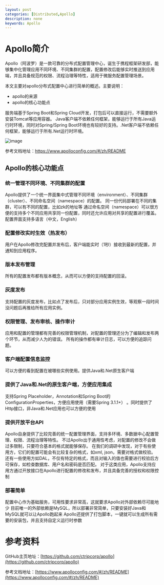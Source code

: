 ```yaml
---
layout: post
categories: [Distributed,Apollo]
description: none
keywords: Apollo
---
```

# Apollo简介
Apollo（阿波罗）是一款可靠的分布式配置管理中心，诞生于携程框架研发部，能够集中化管理应用不同环境、不同集群的配置，配置修改后能够实时推送到应用端，并且具备规范的权限、流程治理等特性，适用于微服务配置管理场景。

本文主要对apollo分布式配置中心进行简单的概述。主要说明：
- apollo的来源
- apollo的核心功能点

服务端基于Spring Boot和Spring Cloud开发，打包后可以直接运行，不需要额外安装Tomcat等应用容器。 Java客户端不依赖任何框架，能够运行于所有Java运行时环境，同时对Spring/Spring Boot环境也有较好的支持。.Net客户端不依赖任何框架，能够运行于所有.Net运行时环境。

![image](https://cdn.jsdelivr.net/gh/apolloconfig/apollo@master/doc/images/logo/logo-simple.png)

参考文档地址：https://www.apolloconfig.com/#/zh/README

## Apollo的核心功能点

### 统一管理不同环境、不同集群的配置
Apollo提供了一个统一界面集中式管理不同环境（environment）、不同集群（cluster）、不同命名空间（namespace）的配置。 同一份代码部署在不同的集群，可以有不同的配置，比如zk的地址等 通过命名空间（namespace）可以很方便的支持多个不同应用共享同一份配置，同时还允许应用对共享的配置进行覆盖。配置界面支持多语言（中文，English）

### 配置修改实时生效（热发布）
用户在Apollo修改完配置并发布后，客户端能实时（1秒）接收到最新的配置，并通知到应用程序。

### 版本发布管理
所有的配置发布都有版本概念，从而可以方便的支持配置的回滚。

### 灰度发布
支持配置的灰度发布，比如点了发布后，只对部分应用实例生效，等观察一段时间没问题后再推给所有应用实例。

### 权限管理、发布审核、操作审计
应用和配置的管理都有完善的权限管理机制，对配置的管理还分为了编辑和发布两个环节，从而减少人为的错误。 所有的操作都有审计日志，可以方便的追踪问题。
### 客户端配置信息监控
可以方便的看到配置在被哪些实例使用。提供Java和.Net原生客户端

### 提供了Java和.Net的原生客户端，方便应用集成
支持Spring Placeholder，Annotation和Spring Boot的ConfigurationProperties，方便应用使用（需要Spring 3.1.1+） 。同时提供了Http接口，非Java和.Net应用也可以方便的使用

### 提供开放平台API
Apollo自身提供了比较完善的统一配置管理界面，支持多环境、多数据中心配置管理、权限、流程治理等特性。 不过Apollo出于通用性考虑，对配置的修改不会做过多限制，只要符合基本的格式就能够保存。
在我们的调研中发现，对于有些使用方，它们的配置可能会有比较复杂的格式，如xml, json，需要对格式做校验。 还有一些使用方如DAL，不仅有特定的格式，而且对输入的值也需要进行校验后方可保存，如检查数据库、用户名和密码是否匹配。
对于这类应用，Apollo支持应用方通过开放接口在Apollo进行配置的修改和发布，并且具备完善的授权和权限控制

### 部署简单

配置中心作为基础服务，可用性要求非常高，这就要求Apollo对外部依赖尽可能地少
目前唯一的外部依赖是MySQL，所以部署非常简单，只要安装好Java和MySQL就可以让Apollo跑起来
Apollo还提供了打包脚本，一键就可以生成所有需要的安装包，并且支持自定义运行时参数

# 参考资料
GitHub主页地址：[https://github.com/ctripcorp/apollo](https://github.com/ctripcorp/apollo)

参考文档地址：[https://www.apolloconfig.com/#/zh/README](https://www.apolloconfig.com/#/zh/README)




